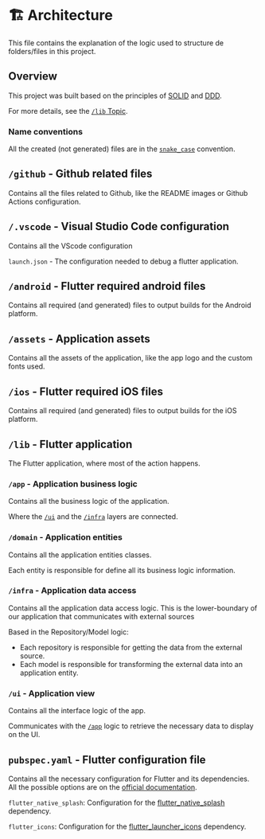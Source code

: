 # :building_construction: Architecture

This file contains the explanation of the logic used to structure de folders/files in this project.

## Overview

This project was built based on the principles of [SOLID](https://en.wikipedia.org/wiki/SOLID) and [DDD](https://en.wikipedia.org/wiki/Domain-driven_design).

For more details, see the [`/lib` Topic](#lib---flutter-application).

### Name conventions

All the created (not generated) files are in the [`snake_case`](https://en.wikipedia.org/wiki/Snake_case) convention.

## `/github` - Github related files

Contains all the files related to Github, like the README images or Github Actions configuration.

## `/.vscode` - Visual Studio Code configuration

Contains all the VScode configuration

`launch.json` - The configuration needed to debug a flutter application.

## `/android` - Flutter required android files

Contains all required (and generated) files to output builds for the Android platform.

## `/assets` - Application assets

Contains all the assets of the application, like the app logo and the custom fonts used.

## `/ios` - Flutter required iOS files

Contains all required (and generated) files to output builds for the iOS platform.

## `/lib` - Flutter application

The Flutter application, where most of the action happens.

### `/app` - Application business logic

Contains all the business logic of the application.

Where the [`/ui`](#ui---application-view) and the [`/infra`](#infra---application-data-access) layers are connected.

### `/domain` - Application entities

Contains all the application entities classes.

Each entity is responsible for define all its business logic information.

### `/infra` - Application data access

Contains all the application data access logic. This is the lower-boundary of our application that communicates with external sources

Based in the Repository/Model logic:

- Each repository is responsible for getting the data from the external source.
- Each model is responsible for transforming the external data into an application entity.

### `/ui` - Application view

Contains all the interface logic of the app.

Communicates with the [`/app`](#app---application-business-logic) logic to retrieve the necessary data to display on the UI.

## `pubspec.yaml` - Flutter configuration file

Contains all the necessary configuration for Flutter and its dependencies. All the possible options are on the [official documentation](https://flutter.dev/docs/development/tools/pubspec).

`flutter_native_splash`: Configuration for the [flutter_native_splash](https://pub.dev/packages/flutter_native_splash) dependency.

`flutter_icons`: Configuration for the [flutter_launcher_icons](https://pub.dev/packages/flutter_launcher_icons) dependency.
